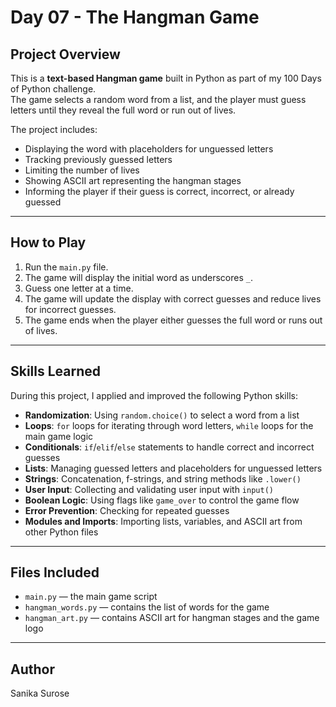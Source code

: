 # Day 07 - The Hangman Game

## Project Overview

This is a **text-based Hangman game** built in Python as part of my 100 Days of Python challenge.  
The game selects a random word from a list, and the player must guess letters until they reveal the full word or run out of lives.

The project includes:

- Displaying the word with placeholders for unguessed letters
- Tracking previously guessed letters
- Limiting the number of lives
- Showing ASCII art representing the hangman stages
- Informing the player if their guess is correct, incorrect, or already guessed

---

## How to Play

1. Run the `main.py` file.
2. The game will display the initial word as underscores `_`.
3. Guess one letter at a time.
4. The game will update the display with correct guesses and reduce lives for incorrect guesses.
5. The game ends when the player either guesses the full word or runs out of lives.

---

## Skills Learned

During this project, I applied and improved the following Python skills:

- **Randomization**: Using `random.choice()` to select a word from a list
- **Loops**: `for` loops for iterating through word letters, `while` loops for the main game logic
- **Conditionals**: `if`/`elif`/`else` statements to handle correct and incorrect guesses
- **Lists**: Managing guessed letters and placeholders for unguessed letters
- **Strings**: Concatenation, f-strings, and string methods like `.lower()`
- **User Input**: Collecting and validating user input with `input()`
- **Boolean Logic**: Using flags like `game_over` to control the game flow
- **Error Prevention**: Checking for repeated guesses
- **Modules and Imports**: Importing lists, variables, and ASCII art from other Python files

---

## Files Included

- `main.py` — the main game script
- `hangman_words.py` — contains the list of words for the game
- `hangman_art.py` — contains ASCII art for hangman stages and the game logo

---

## Author

Sanika Surose
